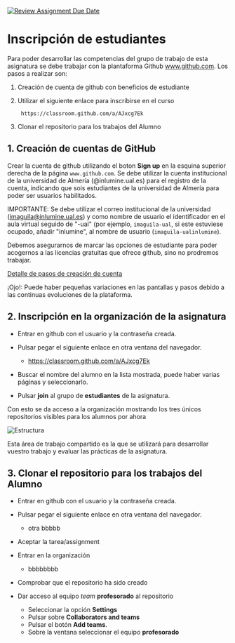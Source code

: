 [![Review Assignment Due Date](https://classroom.github.com/assets/deadline-readme-button-24ddc0f5d75046c5622901739e7c5dd533143b0c8e959d652212380cedb1ea36.svg)](https://classroom.github.com/a/7GFYeIEb)

# Inscripción de estudiantes


Para poder desarrollar las competencias del grupo de trabajo de esta asignatura se debe trabajar con la plantaforma  Github www.github.com. Los pasos a realizar son:

1. Creación de  cuenta de github con beneficios de estudiante 

2. Utilizar el siguiente enlace para inscribirse en el curso

        https://classroom.github.com/a/AJxcg7Ek

3. Clonar el repositorio para los trabajos del Alumno

## 1. Creación de cuentas de GitHub

Crear la cuenta de github utilizando el boton **Sign up** en la esquina superior derecha de la página ```www.github.com```. Se debe utilizar la cuenta institucional de la universidad de Almería (@inlumine.ual.es) para el registro de la cuenta, indicando que sois estudiantes de la universidad de Almería para poder ser usuarios habilitados.

IMPORTANTE: Se debe utilizar el correo institucional de la universidad (imaguila@inlumine.ual.es) y como nombre de usuario el identificador en el aula virtual seguido de "-ual" (por ejemplo, ```imaguila-ual```, si este estuviese ocupado, añadir "inlumine", al nombre de usuario (```imaguila-ualinlumine```).

Debemos asegurarnos de marcar las opciones de estudiante para poder acogernos a las licencias gratuitas que ofrece github, sino no prodremos trabajar.

[Detalle de pasos de creación de cuenta](creacioncuenta.md)

¡Ojo!: Puede haber pequeñas variaciones en las pantallas y pasos debido a las continuas evoluciones de la plataforma. 

## 2. Inscripción en la organización de la asignatura

- Entrar en github con el usuario y la contraseña creada.

- Pulsar pegar el siguiente enlace en otra ventana del navegador.

  -    https://classroom.github.com/a/AJxcg7Ek

- Buscar el nombre del alumno en la lista mostrada, puede haber varias páginas y seleccionarlo.
- Pulsar **join** al grupo de **estudiantes** de la asignatura.

Con esto se  da acceso a la organización mostrando los tres únicos repositorios visibles para los alumnos por ahora

![Estructura](Inicio/orgprogra.png)

Esta área de trabajo compartido es la que se utilizará para desarrollar vuestro trabajo y evaluar las prácticas de la asignatura.



## 3.  Clonar el repositorio para los trabajos del Alumno

- Entrar en github con el usuario y la contraseña creada.

- Pulsar pegar el siguiente enlace en otra ventana del navegador.

    -  otra bbbbb

- Aceptar la tarea/assignment
- Entrar en la organización

    - bbbbbbbb


- Comprobar que el repositorio ha sido creado
- Dar acceso al equipo  *team* **profesorado** al repositorio

  - Seleccionar la opción **Settings**
  - Pulsar sobre **Collaborators and teams**
  - Pulsar el botón **Add teams**. 
  - Sobre la ventana seleccionar el equipo **profesorado**



